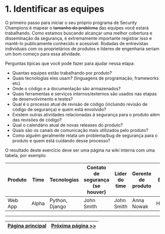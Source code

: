 # 1. Identificar as equipes
O primeiro passo para iniciar o seu próprio programa de Security Champions é mapear o ~~tamanho do problema~~ das equipes você estará trabalhando. Como estamos buscando alcançar uma melhor cobertura e disseminação da segurança, é extremamente importante registrar isso e mantê-lo publicamente conhecido e acessível. Rodadas de entrevistas individuais com os proprietários de produtos e líderes de engenharia seriam um bom começo para essa atividade.

Perguntas típicas que você pode fazer para ajudar nessa etapa:
- Quantas equipes estão trabalhando por produto?
- Quais tecnologias eles usam? (linguagens de programação, frameworks etc)
- Onde o código e a documentação são armazenados?
- Quais ferramentas e serviços internos/externos são usados nas etapas de desenvolvimento e testes?
- Qual é o processo atual de revisão de código (incluindo revisão de código de segurança) e quem está envolvido?
- Existem outras atividades relacionadas à segurança para o produto além das revisões de código?
- Qual o calendário atual de novas releases do produto?
- Quais são os canais de comunicação mais utilizados pelo produto?
- Como alguém geralmente relata um problema/bug de segurança para o produto e quem está cuidando desse processo?


O resultado deste exercício deve ser uma página na wiki interna com uma tabela, por exemplo:

| Produto | Time | Tecnologias | Contato de segurança (se houver) | Líder do time | Gerente de produto | BTS | Comentário |
|--|--|--|--|--|--|--|--|
| Web App | Alpha | Python, Django | John Smith | John Smith | Anna Nowak | HELO | Usage of Bandit tool |

---

[Página principal](../README.md) | [Próxima página >>](2.%20Definir%20as%20atividades.md)
| --- | --- |
